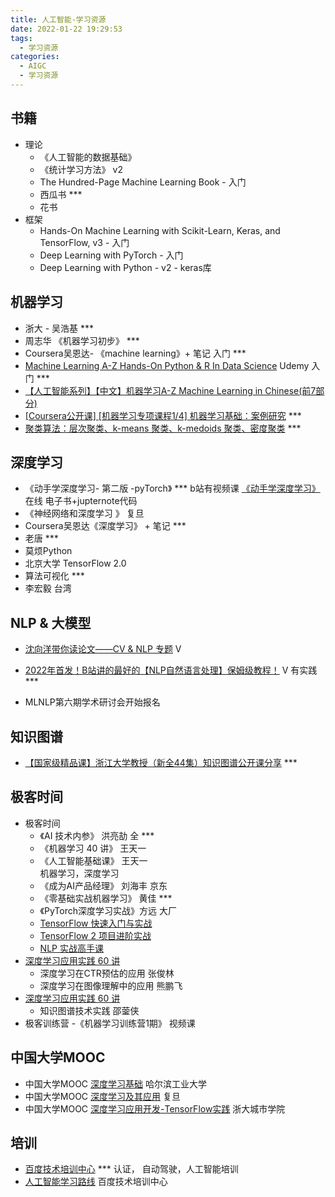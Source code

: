 ```yaml
---
title: 人工智能-学习资源
date: 2022-01-22 19:29:53
tags:
  - 学习资源
categories:
  - AIGC
  - 学习资源
---
```


<p></p>
<!-- more -->

## 书籍
+ 理论
  + 《人工智能的数据基础》
  + 《统计学习方法》 v2
  + The Hundred-Page Machine Learning Book - 入门
  + 西瓜书 ***
  + 花书
+ 框架
  + Hands-On Machine Learning with Scikit-Learn, Keras, and TensorFlow, v3 - 入门
  + Deep Learning with PyTorch - 入门
  + Deep Learning with Python - v2 - keras库

## 机器学习 
+ 浙大 - 吴浩基   ***
+ 周志华 《机器学习初步》 *** 
+ Coursera吴恩达- 《machine learning》+ 笔记  入门  *** 
+ [Machine Learning A-Z Hands-On Python & R In Data Science](https://www.bilibili.com/video/av79340208/)  Udemy 入门  ***
+ [【人工智能系列】【中文】机器学习A-Z Machine Learning in Chinese(前7部分)](https://www.bilibili.com/video/BV1KB4y1E73v)
+ [[Coursera公开课] [机器学习专项课程1/4] 机器学习基础：案例研究](https://www.bilibili.com/video/BV1jF411A7VF/)  ***
+ [聚类算法：层次聚类、k-means 聚类、k-medoids 聚类、密度聚类](https://www.bilibili.com/video/BV1Bg411Z77N)  ***

## 深度学习
+ 《动手学深度学习- 第二版 -pyTorch》  *** 
  b站有视频课
  [《动手学深度学习》](http://zh.d2l.ai/index.html) 在线
  电子书+jupternote代码
+ 《神经网络和深度学习 》 复旦  
+ Coursera吴恩达《深度学习》 + 笔记  ***
+ 老唐 ***
+ 莫烦Python 
+ 北京大学 TensorFlow 2.0
+ 算法可视化  ***
+ 李宏毅 台湾

## NLP & 大模型
+ [沈向洋带你读论文——CV & NLP 专题](https://www.zhihu.com/education/video-course/1546509363711614976) V 

+ [2022年首发！B站讲的最好的【NLP自然语言处理】保姆级教程！](https://www.bilibili.com/video/BV1C14y147dp)  V  有实践  *** 
+ MLNLP第六期学术研讨会开始报名

## 知识图谱
+ [【国家级精品课】浙江大学教授（新全44集）知识图谱公开课分享](https://www.bilibili.com/video/BV1VT411G7Y6?p=6)  *** 


## 极客时间
+ 极客时间
  + 《AI 技术内参》  洪亮劼   全 ***
  + 《机器学习 40 讲》  王天一 
  + 《人工智能基础课》  王天一   
     机器学习，深度学习
  + 《成为AI产品经理》  刘海丰 京东   
  + 《零基础实战机器学习》 黄佳  ***
  + 《PyTorch深度学习实战》方远 大厂
  +  [TensorFlow 快速入门与实战](https://time.geekbang.org/course/intro/100023001?tab=catalog)
  +  [TensorFlow 2 项目进阶实战](https://time.geekbang.org/course/intro/315)
  +  [NLP 实战高手课](https://time.geekbang.org/course/intro/100046401) 
+ [深度学习应用实践 60 讲](https://time.geekbang.org/course/detail/100005001-3090)
   + 深度学习在CTR预估的应用   张俊林
   + 深度学习在图像理解中的应用  熊鹏飞
+ [深度学习应用实践 60 讲](https://time.geekbang.org/course/detail/100005001-3090)
   + 知识图谱技术实践  邵蓥侠
+ 极客训练营 
  -《机器学习训练营1期》  视频课 
  
## 中国大学MOOC 
+ 中国大学MOOC [深度学习基础](https://www.icourse163.org/learn/HIT-1206320802?tid=1468208513#/learn/announce)   哈尔滨工业大学
+ 中国大学MOOC [深度学习及其应用](https://www.icourse163.org/course/FUDAN-1205806833)   复旦
+ 中国大学MOOC [深度学习应用开发-TensorFlow实践](https://www.icourse163.org/course/ZUCC-1206146808)  浙大城市学院

##  培训
+ [百度技术培训中心](http://bit.baidu.com/)  *** 认证， 自动驾驶，人工智能培训  
+  [人工智能学习路线](http://bit.baidu.com/courseRouteDetail?id=111)  百度技术培训中心
